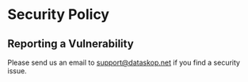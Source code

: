 # Security Policy

## Reporting a Vulnerability

Please send us an email to [support@dataskop.net](mailto:support@dataskop.net) if you find a security issue.
